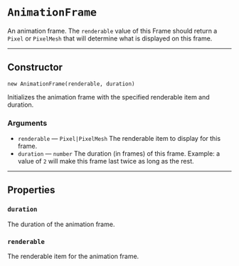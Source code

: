 # `AnimationFrame`

An animation frame. The `renderable` value of this Frame should return a `Pixel` or `PixelMesh` that will determine what is displayed on this frame.

---

## Constructor

`new AnimationFrame(renderable, duration)`

Initializes the animation frame with the specified renderable item and duration.

### Arguments

-   `renderable` &mdash; `Pixel|PixelMesh` The renderable item to display for this frame.
-   `duration` &mdash; `number` The duration (in frames) of this frame. Example: a value of `2` will make this frame last twice as long as the rest.

---

## Properties

### `duration`

The duration of the animation frame.

### `renderable`

The renderable item for the animation frame.
